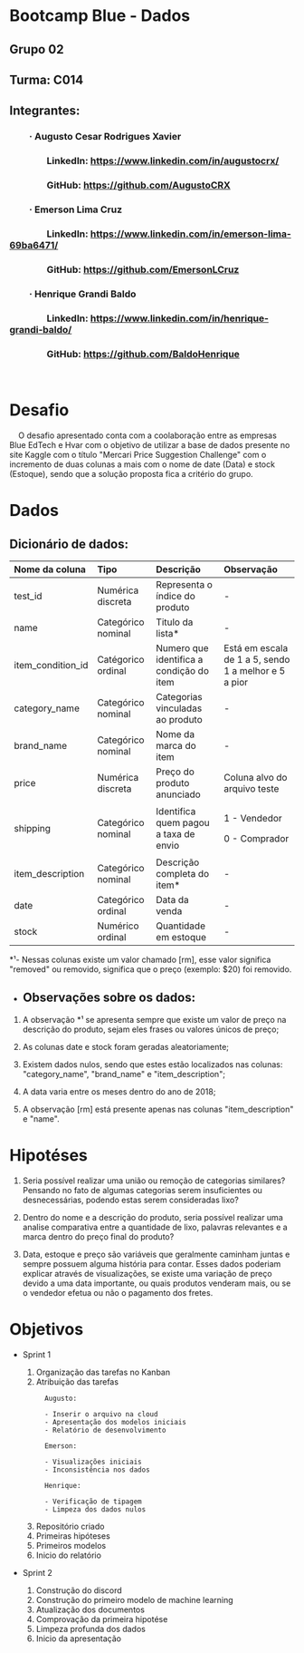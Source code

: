 # Bootcamp Blue - Dados
## Grupo 02
## Turma: C014
## Integrantes:
### &nbsp;&nbsp;&nbsp;&nbsp;&nbsp;&nbsp;&nbsp;&nbsp; · Augusto Cesar Rodrigues Xavier
### &nbsp;&nbsp;&nbsp;&nbsp;&nbsp;&nbsp;&nbsp;&nbsp;&nbsp;&nbsp;&nbsp;&nbsp;&nbsp;&nbsp;&nbsp;&nbsp; LinkedIn: https://www.linkedin.com/in/augustocrx/
### &nbsp;&nbsp;&nbsp;&nbsp;&nbsp;&nbsp;&nbsp;&nbsp;&nbsp;&nbsp;&nbsp;&nbsp;&nbsp;&nbsp;&nbsp;&nbsp; GitHub: https://github.com/AugustoCRX
### &nbsp;&nbsp;&nbsp;&nbsp;&nbsp;&nbsp;&nbsp;&nbsp; · Emerson Lima Cruz
### &nbsp;&nbsp;&nbsp;&nbsp;&nbsp;&nbsp;&nbsp;&nbsp;&nbsp;&nbsp;&nbsp;&nbsp;&nbsp;&nbsp;&nbsp;&nbsp; LinkedIn: https://www.linkedin.com/in/emerson-lima-69ba6471/
### &nbsp;&nbsp;&nbsp;&nbsp;&nbsp;&nbsp;&nbsp;&nbsp;&nbsp;&nbsp;&nbsp;&nbsp;&nbsp;&nbsp;&nbsp;&nbsp; GitHub: https://github.com/EmersonLCruz
### &nbsp;&nbsp;&nbsp;&nbsp;&nbsp;&nbsp;&nbsp;&nbsp; · Henrique Grandi Baldo
### &nbsp;&nbsp;&nbsp;&nbsp;&nbsp;&nbsp;&nbsp;&nbsp;&nbsp;&nbsp;&nbsp;&nbsp;&nbsp;&nbsp;&nbsp;&nbsp; LinkedIn: https://www.linkedin.com/in/henrique-grandi-baldo/
### &nbsp;&nbsp;&nbsp;&nbsp;&nbsp;&nbsp;&nbsp;&nbsp;&nbsp;&nbsp;&nbsp;&nbsp;&nbsp;&nbsp;&nbsp;&nbsp; GitHub: https://github.com/BaldoHenrique

&nbsp;
# Desafio


&nbsp;&nbsp;&nbsp;&nbsp;O desafio apresentado conta com a coolaboração entre as empresas Blue EdTech e Hvar com o objetivo de utilizar a base de dados presente no site Kaggle com o título "Mercari Price Suggestion Challenge" com o incremento de duas colunas a mais com o nome de date (Data) e stock (Estoque), sendo que a solução proposta fica a critério do grupo.

<p></p>

# Dados

## Dicionário de dados:

| Nome da coluna | Tipo | Descrição | Observação |
| :---- | :---- | :--- | :--- |
| test_id | Numérica discreta | Representa o índice do produto | - |
| name | Categórico nominal | Titulo da lista* | - |
| item_condition_id | Catégorico ordinal | Numero que identifica a condição do item | Está em escala de 1 a 5, sendo 1 a melhor e 5 a pior |
| category_name | Categórico nominal | Categorias vinculadas ao produto | - |
| brand_name | Categórico nominal | Nome da marca do item | - |
| price | Numérica discreta | Preço do produto anunciado | Coluna alvo do arquivo teste |
| shipping | Categórico nominal | Identifica quem pagou a taxa de envio | <p>1 - Vendedor</p><p> 0 - Comprador</p> |
| item_description | Categórico nominal | Descrição completa do item* | - |
| date | Categórico ordinal | Data da venda | - |
| stock | Numérico ordinal | Quantidade em estoque | - |

*¹- Nessas colunas existe um valor chamado [rm], esse valor significa "removed" ou removido, significa que o preço (exemplo: $20) foi removido.

<p></p>

- ## Observações sobre os dados:

1. A observação *¹ se apresenta sempre que existe um valor de preço na descrição do produto, sejam eles frases ou valores únicos de preço;

2. As colunas date e stock foram geradas aleatoriamente;

3. Existem dados nulos, sendo que estes estão localizados nas colunas: "category_name", "brand_name" e "item_description";

4. A data varia entre os meses dentro do ano de 2018;

5. A observação [rm] está presente apenas nas colunas "item_description" e "name".

<p></p>

# Hipotéses

<ol>
<li> Seria possível realizar uma união ou remoção de categorias similares? Pensando no fato de algumas categorias serem insuficientes ou desnecessárias, podendo estas serem consideradas lixo?</li>
<p></p>
<li>Dentro do nome e a descrição do produto, seria possível realizar uma analise comparativa entre a quantidade de lixo, palavras relevantes e a marca dentro do preço final do produto?</li>
<p></p>
<li>Data, estoque e preço são variáveis que geralmente caminham juntas e sempre possuem alguma história para contar. Esses dados poderiam explicar através de visualizações, se existe uma variação de preço devido a uma data importante, ou quais produtos venderam mais, ou se o vendedor efetua ou não o pagamento dos fretes.</li>
</ol>

<p></p>

# Objetivos

- Sprint 1
    <ol>
    <li>Organização das tarefas no Kanban</li>
    <li>Atribuição das tarefas</li>
    <p>
        
        Augusto:
        
        - Inserir o arquivo na cloud
        - Apresentação dos modelos iniciais
        - Relatório de desenvolvimento

        Emerson:

        - Visualizações iniciais
        - Inconsistência nos dados

        Henrique:

        - Verificação de tipagem
        - Limpeza dos dados nulos
        
    </p>

    <li>Repositório criado</li>
    <li> Primeiras hipóteses</li>
    <li>Primeiros modelos</li>
    <li>Inicio do relatório</li>
    </ol>

- Sprint 2

    <ol>
    <li>Construção do discord</li>
    <li>Construção do primeiro modelo de machine learning</li>
    <li>Atualização dos documentos</li>
    <li>Comprovação da primeira hipotése</li>
    <li>Limpeza profunda dos dados</li>
    <li>Inicio da apresentação</li>
    </ol>

